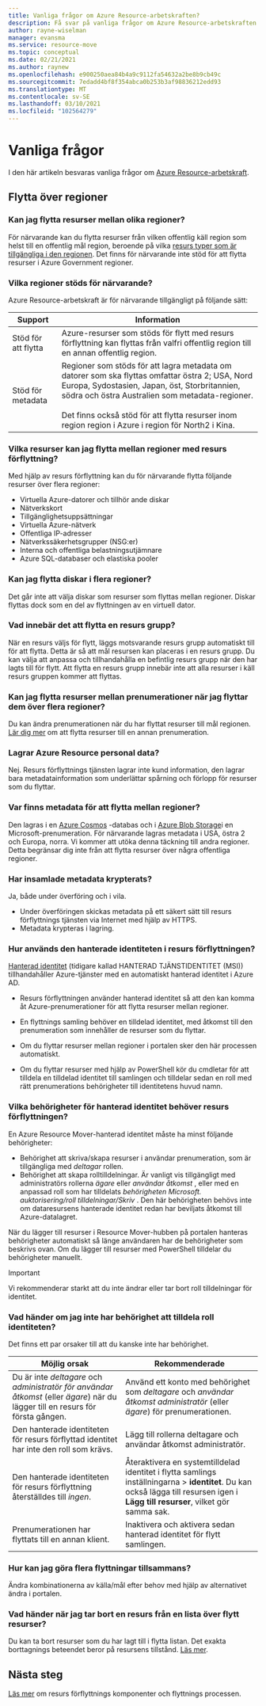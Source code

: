 ```yaml
---
title: Vanliga frågor om Azure Resource-arbetskraften?
description: Få svar på vanliga frågor om Azure Resource-arbetskraften
author: rayne-wiselman
manager: evansma
ms.service: resource-move
ms.topic: conceptual
ms.date: 02/21/2021
ms.author: raynew
ms.openlocfilehash: e900250aea84b4a9c9112fa54632a2be8b9cb49c
ms.sourcegitcommit: 7edadd4bf8f354abca0b253b3af98836212edd93
ms.translationtype: MT
ms.contentlocale: sv-SE
ms.lasthandoff: 03/10/2021
ms.locfileid: "102564279"
---
```

# <a name="common-questions"></a>Vanliga frågor

I den här artikeln besvaras vanliga frågor om [Azure Resource-arbetskraft](overview.md).


## <a name="moving-across-regions"></a>Flytta över regioner

### <a name="can-i-move-resources-across-any-regions"></a>Kan jag flytta resurser mellan olika regioner?

För närvarande kan du flytta resurser från vilken offentlig käll region som helst till en offentlig mål region, beroende på vilka [resurs typer som är tillgängliga i den regionen](https://azure.microsoft.com/global-infrastructure/services/). Det finns för närvarande inte stöd för att flytta resurser i Azure Government regioner.

### <a name="what-regions-are-currently-supported"></a>Vilka regioner stöds för närvarande?

Azure Resource-arbetskraft är för närvarande tillgängligt på följande sätt:

**Support** | **Information**
--- | ---
Stöd för att flytta | Azure-resurser som stöds för flytt med resurs förflyttning kan flyttas från valfri offentlig region till en annan offentlig region.
Stöd för metadata |  Regioner som stöds för att lagra metadata om datorer som ska flyttas omfattar östra 2; USA, Nord Europa, Sydostasien, Japan, öst, Storbritannien, södra och östra Australien som metadata-regioner. <br/><br/> Det finns också stöd för att flytta resurser inom region region i Azure i region för North2 i Kina.

### <a name="what-resources-can-i-move-across-regions-using-resource-mover"></a>Vilka resurser kan jag flytta mellan regioner med resurs förflyttning?

Med hjälp av resurs förflyttning kan du för närvarande flytta följande resurser över flera regioner:

- Virtuella Azure-datorer och tillhör ande diskar
- Nätverkskort
- Tillgänglighetsuppsättningar 
- Virtuella Azure-nätverk 
- Offentliga IP-adresser
- Nätverkssäkerhetsgrupper (NSG:er)
- Interna och offentliga belastningsutjämnare 
- Azure SQL-databaser och elastiska pooler

### <a name="can-i-move-disks-across-regions"></a>Kan jag flytta diskar i flera regioner?

Det går inte att välja diskar som resurser som flyttas mellan regioner. Diskar flyttas dock som en del av flyttningen av en virtuell dator.

### <a name="what-does-it-mean-to-move-a-resource-group"></a>Vad innebär det att flytta en resurs grupp?

När en resurs väljs för flytt, läggs motsvarande resurs grupp automatiskt till för att flytta. Detta är så att mål resursen kan placeras i en resurs grupp. Du kan välja att anpassa och tillhandahålla en befintlig resurs grupp när den har lagts till för flytt. Att flytta en resurs grupp innebär inte att alla resurser i käll resurs gruppen kommer att flyttas.

### <a name="can-i-move-resources-across-subscriptions-when-i-move-them-across-regions"></a>Kan jag flytta resurser mellan prenumerationer när jag flyttar dem över flera regioner?

Du kan ändra prenumerationen när du har flyttat resurser till mål regionen. [Lär dig mer](../azure-resource-manager/management/move-resource-group-and-subscription.md) om att flytta resurser till en annan prenumeration. 

### <a name="does-azure-resource-mover-store-customer-data"></a>Lagrar Azure Resource personal data? 
Nej. Resurs förflyttnings tjänsten lagrar inte kund information, den lagrar bara metadatainformation som underlättar spårning och förlopp för resurser som du flyttar.

### <a name="where-is-the-metadata-for-moving-across-regions-stored"></a>Var finns metadata för att flytta mellan regioner?

Den lagras i en [Azure Cosmos](../cosmos-db/database-encryption-at-rest.md) -databas och i [Azure Blob Storage](../storage/common/storage-service-encryption.md)i en Microsoft-prenumeration. För närvarande lagras metadata i USA, östra 2 och Europa, norra. Vi kommer att utöka denna täckning till andra regioner. Detta begränsar dig inte från att flytta resurser över några offentliga regioner.

### <a name="is-the-collected-metadata-encrypted"></a>Har insamlade metadata krypterats?

Ja, både under överföring och i vila.
- Under överföringen skickas metadata på ett säkert sätt till resurs förflyttnings tjänsten via Internet med hjälp av HTTPS.
- Metadata krypteras i lagring.

### <a name="how-is-managed-identity-used-in-resource-mover"></a>Hur används den hanterade identiteten i resurs förflyttningen?

[Hanterad identitet](../active-directory/managed-identities-azure-resources/overview.md) (tidigare kallad HANTERAD TJÄNSTIDENTITET (MSI)) tillhandahåller Azure-tjänster med en automatiskt hanterad identitet i Azure AD.
- Resurs förflyttningen använder hanterad identitet så att den kan komma åt Azure-prenumerationer för att flytta resurser mellan regioner.
- En flyttnings samling behöver en tilldelad identitet, med åtkomst till den prenumeration som innehåller de resurser som du flyttar.

- Om du flyttar resurser mellan regioner i portalen sker den här processen automatiskt.
- Om du flyttar resurser med hjälp av PowerShell kör du cmdletar för att tilldela en tilldelad identitet till samlingen och tilldelar sedan en roll med rätt prenumerations behörigheter till identitetens huvud namn. 

### <a name="what-managed-identity-permissions-does-resource-mover-need"></a>Vilka behörigheter för hanterad identitet behöver resurs förflyttningen? 

En Azure Resource Mover-hanterad identitet måste ha minst följande behörigheter: 

- Behörighet att skriva/skapa resurser i användar prenumeration, som är tillgängliga med *deltagar* rollen. 
- Behörighet att skapa rolltilldelningar. Är vanligt vis tillgängligt med administratörs rollerna *ägare* eller *användar åtkomst* , eller med en anpassad roll som har tilldelats *behörigheten Microsoft. auktorisering/roll tilldelningar/Skriv* . Den här behörigheten behövs inte om dataresursens hanterade identitet redan har beviljats åtkomst till Azure-datalagret. 
 
När du lägger till resurser i Resource Mover-hubben på portalen hanteras behörigheter automatiskt så länge användaren har de behörigheter som beskrivs ovan. Om du lägger till resurser med PowerShell tilldelar du behörigheter manuellt.

> [!IMPORTANT]
> Vi rekommenderar starkt att du inte ändrar eller tar bort roll tilldelningar för identitet. 

### <a name="what-if-i-dont-have-permissions-to-assign-role-identity"></a>Vad händer om jag inte har behörighet att tilldela roll identiteten?

Det finns ett par orsaker till att du kanske inte har behörighet.

**Möjlig orsak** | **Rekommenderade**
--- | ---
Du är inte *deltagare* och *administratör för användar åtkomst* (eller *ägare*) när du lägger till en resurs för första gången. | Använd ett konto med behörighet som *deltagare* och *användar åtkomst administratör* (eller *ägare*) för prenumerationen.
Den hanterade identiteten för resurs förflyttad identitet har inte den roll som krävs. | Lägg till rollerna deltagare och användar åtkomst administratör.
Den hanterade identiteten för resurs förflyttning återställdes till *ingen*. | Återaktivera en systemtilldelad identitet i flytta samlings inställningarna > **identitet**. Du kan också lägga till resursen igen i **Lägg till resurser**, vilket gör samma sak.  
Prenumerationen har flyttats till en annan klient. | Inaktivera och aktivera sedan hanterad identitet för flytt samlingen.

### <a name="how-can-i-do-multiple-moves-together"></a>Hur kan jag göra flera flyttningar tillsammans?

Ändra kombinationerna av källa/mål efter behov med hjälp av alternativet ändra i portalen.

### <a name="what-happens-when-i-remove-a-resource-from-a-list-of-move-resources"></a>Vad händer när jag tar bort en resurs från en lista över flytt resurser?

Du kan ta bort resurser som du har lagt till i flytta listan. Det exakta borttagnings beteendet beror på resursens tillstånd. [Läs mer](remove-move-resources.md#vm-resource-state-after-removing).



## <a name="next-steps"></a>Nästa steg

[Läs mer](about-move-process.md) om resurs förflyttnings komponenter och flyttnings processen.

